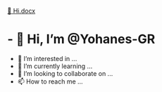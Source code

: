 [👋 Hi.docx](https://github.com/Yohanes-GR/Yohanes-GR/files/9422208/Hi.docx)
# - 👋 Hi, I’m @Yohanes-GR
- 👀 I’m interested in ...
- 🌱 I’m currently learning ...
- 💞️ I’m looking to collaborate on ...
- 📫 How to reach me ...

<!---
Yohanes-GR/Yohanes-GR is a ✨ special ✨ repository because its `README.md` (this file) appears on your GitHub profile.
You can click the Preview link to take a look at your changes.
--->
